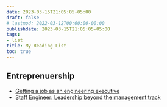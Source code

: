 ```yaml
---
date: 2023-03-15T21:05:05-05:00
draft: false
# lastmod: 2022-03-12T00:00:00-00:00
publishdate: 2023-03-15T21:05:05-05:00
tags:
- list
title: My Reading List
toc: true
---
```


## Entreprenuership

* [Getting a job as an engineering executive](https://lethain.com/getting-engineering-executive-job/?utm_source=newsletter&utm_medium=email&utm_campaign=devopsbulletin&utm_content=devopsbulletin)
* [Staff Engineer: Leadership beyond the management track](https://lethain.gumroad.com/l/staff-engineer)
